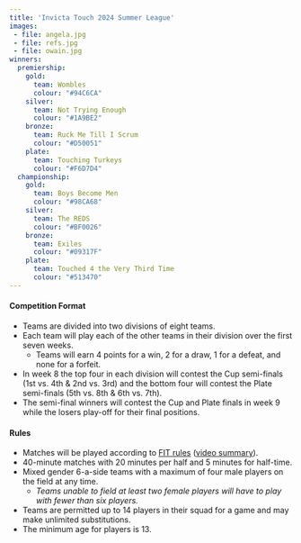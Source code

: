 ```yaml
---
title: 'Invicta Touch 2024 Summer League'
images:
 - file: angela.jpg
 - file: refs.jpg
 - file: owain.jpg
winners:
  premiership:
    gold:
      team: Wombles
      colour: "#94C6CA"
    silver:
      team: Not Trying Enough
      colour: "#1A9BE2"
    bronze:
      team: Ruck Me Till I Scrum
      colour: "#D50051"
    plate:
      team: Touching Turkeys
      colour: "#F6D7D4"
  championship:
    gold:
      team: Boys Become Men
      colour: "#98CA68"
    silver:
      team: The REDS
      colour: "#BF0026"
    bronze:
      team: Exiles
      colour: "#09317F"
    plate:
      team: Touched 4 the Very Third Time
      colour: "#513470"
---
```



#### Competition Format
* Teams are divided into two divisions of eight teams.
* Each team will play each of the other teams in their division over the first seven weeks.
  * Teams will earn 4 points for a win, 2 for a draw, 1 for a defeat, and none for a forfeit.
* In week 8 the top four in each division will contest the Cup semi-finals (1st vs. 4th & 2nd vs. 3rd)
and the bottom four will contest the Plate semi-finals (5th vs. 8th & 6th vs. 7th).
* The semi-final winners will contest the Cup and Plate finals in week 9 while the losers play-off for their final positions.

#### Rules
* Matches will be played according to [FIT rules](https://www.internationaltouch.org/media/FIT%205th%20Edition%20Rulebook.pdf)
([video summary](https://www.youtube.com/watch?v=4YHjW094-AY)).
* 40-minute matches with 20 minutes per half and 5 minutes for half-time.
* Mixed gender 6-a-side teams with a maximum of four male players on the field at any time.
  * *Teams unable to field at least two female players will have to play with fewer than six players.*
* Teams are permitted up to 14 players in their squad for a game and may make unlimited substitutions.
* The minimum age for players is 13.
